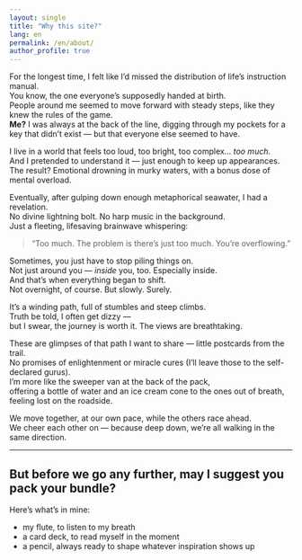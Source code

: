 ```yaml
---
layout: single
title: "Why this site?"
lang: en
permalink: /en/about/
author_profile: true
---
```


For the longest time, I felt like I’d missed the distribution of life’s instruction manual.  
You know, the one everyone’s supposedly handed at birth.  
People around me seemed to move forward with steady steps, like they knew the rules of the game.  
**Me?** I was always at the back of the line, digging through my pockets for a key that didn’t exist — but that everyone else seemed to have.

I live in a world that feels too loud, too bright, too complex… _too much_.  
And I pretended to understand it — just enough to keep up appearances.  
The result? Emotional drowning in murky waters, with a bonus dose of mental overload.

Eventually, after gulping down enough metaphorical seawater, I had a revelation.  
No divine lightning bolt. No harp music in the background.  
Just a fleeting, lifesaving brainwave whispering:  
> “Too much. The problem is there’s just too much. You’re overflowing.”

Sometimes, you just have to stop piling things on.  
Not just around you — _inside_ you, too. Especially inside.  
And that’s when everything began to shift.  
Not overnight, of course. But slowly. Surely.

It’s a winding path, full of stumbles and steep climbs.  
Truth be told, I often get dizzy —  
but I swear, the journey is worth it. The views are breathtaking.

These are glimpses of that path I want to share — little postcards from the trail.  
No promises of enlightenment or miracle cures (I’ll leave those to the self-declared gurus).  
I’m more like the sweeper van at the back of the pack,  
offering a bottle of water and an ice cream cone to the ones out of breath, feeling lost on the roadside.

We move together, at our own pace, while the others race ahead.  
We cheer each other on — because deep down, we’re all walking in the same direction.

---

## But before we go any further, may I suggest you pack your bundle?

Here’s what’s in mine:

- my flute, to listen to my breath  
- a card deck, to read myself in the moment  
- a pencil, always ready to shape whatever inspiration shows up

